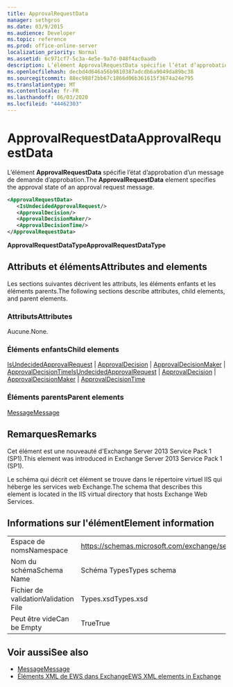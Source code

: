 ```yaml
---
title: ApprovalRequestData
manager: sethgros
ms.date: 03/9/2015
ms.audience: Developer
ms.topic: reference
ms.prod: office-online-server
localization_priority: Normal
ms.assetid: 6c971cf7-5c3a-4e5e-9a7d-048f4ac0aadb
description: L’élément ApprovalRequestData spécifie l’état d’approbation d’un message de demande d’approbation.
ms.openlocfilehash: decbd4d646a56b9810387adcdb6a9049da89bc38
ms.sourcegitcommit: 88ec988f2bb67c1866d06b361615f3674a24e795
ms.translationtype: MT
ms.contentlocale: fr-FR
ms.lasthandoff: 06/03/2020
ms.locfileid: "44462303"
---
```

# <a name="approvalrequestdata"></a><span data-ttu-id="14863-103">ApprovalRequestData</span><span class="sxs-lookup"><span data-stu-id="14863-103">ApprovalRequestData</span></span>

<span data-ttu-id="14863-104">L’élément **ApprovalRequestData** spécifie l’état d’approbation d’un message de demande d’approbation.</span><span class="sxs-lookup"><span data-stu-id="14863-104">The **ApprovalRequestData** element specifies the approval state of an approval request message.</span></span> 
  
```xml
<ApprovalRequestData>
   <IsUndecidedApprovalRequest/>
   <ApprovalDecision/>
   <ApprovalDecisionMaker/>
   <ApprovalDecisionTime/>
</ApprovalRequestData>
```

 <span data-ttu-id="14863-105">**ApprovalRequestDataType**</span><span class="sxs-lookup"><span data-stu-id="14863-105">**ApprovalRequestDataType**</span></span>
## <a name="attributes-and-elements"></a><span data-ttu-id="14863-106">Attributs et éléments</span><span class="sxs-lookup"><span data-stu-id="14863-106">Attributes and elements</span></span>

<span data-ttu-id="14863-107">Les sections suivantes décrivent les attributs, les éléments enfants et les éléments parents.</span><span class="sxs-lookup"><span data-stu-id="14863-107">The following sections describe attributes, child elements, and parent elements.</span></span>
  
### <a name="attributes"></a><span data-ttu-id="14863-108">Attributs</span><span class="sxs-lookup"><span data-stu-id="14863-108">Attributes</span></span>

<span data-ttu-id="14863-109">Aucune.</span><span class="sxs-lookup"><span data-stu-id="14863-109">None.</span></span>
  
### <a name="child-elements"></a><span data-ttu-id="14863-110">Éléments enfants</span><span class="sxs-lookup"><span data-stu-id="14863-110">Child elements</span></span>

<span data-ttu-id="14863-111">[IsUndecidedApprovalRequest](isundecidedapprovalrequest.md)  |  [ApprovalDecision](approvaldecision.md)  |  [ApprovalDecisionMaker](approvaldecisionmaker.md)  |  [ApprovalDecisionTime](approvaldecisiontime.md)</span><span class="sxs-lookup"><span data-stu-id="14863-111">[IsUndecidedApprovalRequest](isundecidedapprovalrequest.md) | [ApprovalDecision](approvaldecision.md) | [ApprovalDecisionMaker](approvaldecisionmaker.md) | [ApprovalDecisionTime](approvaldecisiontime.md)</span></span>
  
### <a name="parent-elements"></a><span data-ttu-id="14863-112">Éléments parents</span><span class="sxs-lookup"><span data-stu-id="14863-112">Parent elements</span></span>

[<span data-ttu-id="14863-113">Message</span><span class="sxs-lookup"><span data-stu-id="14863-113">Message</span></span>](message-ex15websvcsotherref.md)
  
## <a name="remarks"></a><span data-ttu-id="14863-114">Remarques</span><span class="sxs-lookup"><span data-stu-id="14863-114">Remarks</span></span>

<span data-ttu-id="14863-115">Cet élément est une nouveauté d'Exchange Server 2013 Service Pack 1 (SP1).</span><span class="sxs-lookup"><span data-stu-id="14863-115">This element was introduced in Exchange Server 2013 Service Pack 1 (SP1).</span></span>
  
<span data-ttu-id="14863-116">Le schéma qui décrit cet élément se trouve dans le répertoire virtuel IIS qui héberge les services web Exchange.</span><span class="sxs-lookup"><span data-stu-id="14863-116">The schema that describes this element is located in the IIS virtual directory that hosts Exchange Web Services.</span></span>
  
## <a name="element-information"></a><span data-ttu-id="14863-117">Informations sur l'élément</span><span class="sxs-lookup"><span data-stu-id="14863-117">Element information</span></span>

|||
|:-----|:-----|
|<span data-ttu-id="14863-118">Espace de noms</span><span class="sxs-lookup"><span data-stu-id="14863-118">Namespace</span></span>  <br/> |https://schemas.microsoft.com/exchange/services/2006/types  <br/> |
|<span data-ttu-id="14863-119">Nom du schéma</span><span class="sxs-lookup"><span data-stu-id="14863-119">Schema Name</span></span>  <br/> |<span data-ttu-id="14863-120">Schéma Types</span><span class="sxs-lookup"><span data-stu-id="14863-120">Types schema</span></span>  <br/> |
|<span data-ttu-id="14863-121">Fichier de validation</span><span class="sxs-lookup"><span data-stu-id="14863-121">Validation File</span></span>  <br/> |<span data-ttu-id="14863-122">Types.xsd</span><span class="sxs-lookup"><span data-stu-id="14863-122">Types.xsd</span></span>  <br/> |
|<span data-ttu-id="14863-123">Peut être vide</span><span class="sxs-lookup"><span data-stu-id="14863-123">Can be Empty</span></span>  <br/> |<span data-ttu-id="14863-124">True</span><span class="sxs-lookup"><span data-stu-id="14863-124">True</span></span>  <br/> |
   
## <a name="see-also"></a><span data-ttu-id="14863-125">Voir aussi</span><span class="sxs-lookup"><span data-stu-id="14863-125">See also</span></span>

- [<span data-ttu-id="14863-126">Message</span><span class="sxs-lookup"><span data-stu-id="14863-126">Message</span></span>](message-ex15websvcsotherref.md)
- [<span data-ttu-id="14863-127">Éléments XML de EWS dans Exchange</span><span class="sxs-lookup"><span data-stu-id="14863-127">EWS XML elements in Exchange</span></span>](ews-xml-elements-in-exchange.md)

